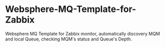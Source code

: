# Websphere-MQ-Template-for-Zabbix
Websphere MQ Template for Zabbix monitor, automatically discovery MQM and local Queue, checking MQM's status and Queue's Depth.
